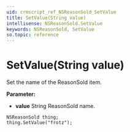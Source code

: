 ```yaml
---
uid: crmscript_ref_NSReasonSold_SetValue
title: SetValue(String value)
intellisense: NSReasonSold.SetValue
keywords: NSReasonSold, SetValue
so.topic: reference
---
```


# SetValue(String value)

Set the name of the ReasonSold item.

**Parameter:** 
 - **value** String ReasonSold name.

```crmscript
NSReasonSold thing;
thing.SetValue("frotz");
```

